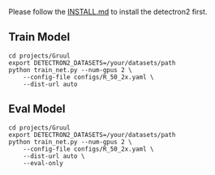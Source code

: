 Please follow the [INSTALL.md](../../INSTALL.md) to install the detectron2 first.
## Train Model
```shell script
cd projects/Gruul
export DETECTRON2_DATASETS=/your/datasets/path
python train_net.py --num-gpus 2 \
    --config-file configs/R_50_2x.yaml \
    --dist-url auto
```

## Eval Model
```shell script
cd projects/Gruul
export DETECTRON2_DATASETS=/your/datasets/path
python train_net.py --num-gpus 2 \
    --config-file configs/R_50_2x.yaml \
    --dist-url auto \
    --eval-only
```